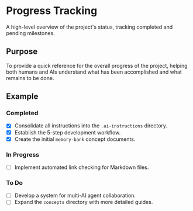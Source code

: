 # Progress Tracking

A high-level overview of the project's status, tracking completed and pending milestones.

## Purpose

To provide a quick reference for the overall progress of the project, helping both humans and AIs understand what has been accomplished and what remains
to be done.

## Example

### Completed

- [x] Consolidate all instructions into the `.ai-instructions` directory.
- [x] Establish the 5-step development workflow.
- [x] Create the initial `memory-bank` concept documents.

### In Progress

- [ ] Implement automated link checking for Markdown files.

### To Do

- [ ] Develop a system for multi-AI agent collaboration.
- [ ] Expand the `concepts` directory with more detailed guides.
